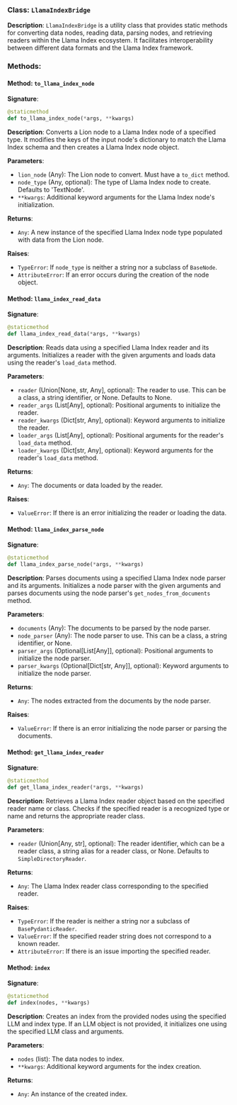 
### Class: `LlamaIndexBridge`

**Description**:
`LlamaIndexBridge` is a utility class that provides static methods for converting data nodes, reading data, parsing nodes, and retrieving readers within the Llama Index ecosystem. It facilitates interoperability between different data formats and the Llama Index framework.

### Methods:

#### Method: `to_llama_index_node`

**Signature**:
```python
@staticmethod
def to_llama_index_node(*args, **kwargs)
```

**Description**:
Converts a Lion node to a Llama Index node of a specified type. It modifies the keys of the input node's dictionary to match the Llama Index schema and then creates a Llama Index node object.

**Parameters**:
- `lion_node` (Any): The Lion node to convert. Must have a `to_dict` method.
- `node_type` (Any, optional): The type of Llama Index node to create. Defaults to 'TextNode'.
- `**kwargs`: Additional keyword arguments for the Llama Index node's initialization.

**Returns**:
- `Any`: A new instance of the specified Llama Index node type populated with data from the Lion node.

**Raises**:
- `TypeError`: If `node_type` is neither a string nor a subclass of `BaseNode`.
- `AttributeError`: If an error occurs during the creation of the node object.

#### Method: `llama_index_read_data`

**Signature**:
```python
@staticmethod
def llama_index_read_data(*args, **kwargs)
```

**Description**:
Reads data using a specified Llama Index reader and its arguments. Initializes a reader with the given arguments and loads data using the reader's `load_data` method.

**Parameters**:
- `reader` (Union[None, str, Any], optional): The reader to use. This can be a class, a string identifier, or None. Defaults to None.
- `reader_args` (List[Any], optional): Positional arguments to initialize the reader.
- `reader_kwargs` (Dict[str, Any], optional): Keyword arguments to initialize the reader.
- `loader_args` (List[Any], optional): Positional arguments for the reader's `load_data` method.
- `loader_kwargs` (Dict[str, Any], optional): Keyword arguments for the reader's `load_data` method.

**Returns**:
- `Any`: The documents or data loaded by the reader.

**Raises**:
- `ValueError`: If there is an error initializing the reader or loading the data.

#### Method: `llama_index_parse_node`

**Signature**:
```python
@staticmethod
def llama_index_parse_node(*args, **kwargs)
```

**Description**:
Parses documents using a specified Llama Index node parser and its arguments. Initializes a node parser with the given arguments and parses documents using the node parser's `get_nodes_from_documents` method.

**Parameters**:
- `documents` (Any): The documents to be parsed by the node parser.
- `node_parser` (Any): The node parser to use. This can be a class, a string identifier, or None.
- `parser_args` (Optional[List[Any]], optional): Positional arguments to initialize the node parser.
- `parser_kwargs` (Optional[Dict[str, Any]], optional): Keyword arguments to initialize the node parser.

**Returns**:
- `Any`: The nodes extracted from the documents by the node parser.

**Raises**:
- `ValueError`: If there is an error initializing the node parser or parsing the documents.

#### Method: `get_llama_index_reader`

**Signature**:
```python
@staticmethod
def get_llama_index_reader(*args, **kwargs)
```

**Description**:
Retrieves a Llama Index reader object based on the specified reader name or class. Checks if the specified reader is a recognized type or name and returns the appropriate reader class.

**Parameters**:
- `reader` (Union[Any, str], optional): The reader identifier, which can be a reader class, a string alias for a reader class, or None. Defaults to `SimpleDirectoryReader`.

**Returns**:
- `Any`: The Llama Index reader class corresponding to the specified reader.

**Raises**:
- `TypeError`: If the reader is neither a string nor a subclass of `BasePydanticReader`.
- `ValueError`: If the specified reader string does not correspond to a known reader.
- `AttributeError`: If there is an issue importing the specified reader.

#### Method: `index`

**Signature**:
```python
@staticmethod
def index(nodes, **kwargs)
```

**Description**:
Creates an index from the provided nodes using the specified LLM and index type. If an LLM object is not provided, it initializes one using the specified LLM class and arguments.

**Parameters**:
- `nodes` (list): The data nodes to index.
- `**kwargs`: Additional keyword arguments for the index creation.

**Returns**:
- `Any`: An instance of the created index.
